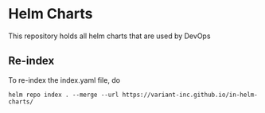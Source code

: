 # Helm Charts

This repository holds all helm charts that are used by DevOps

## Re-index

To re-index the index.yaml file, do

`helm repo index . --merge --url https://variant-inc.github.io/in-helm-charts/`
